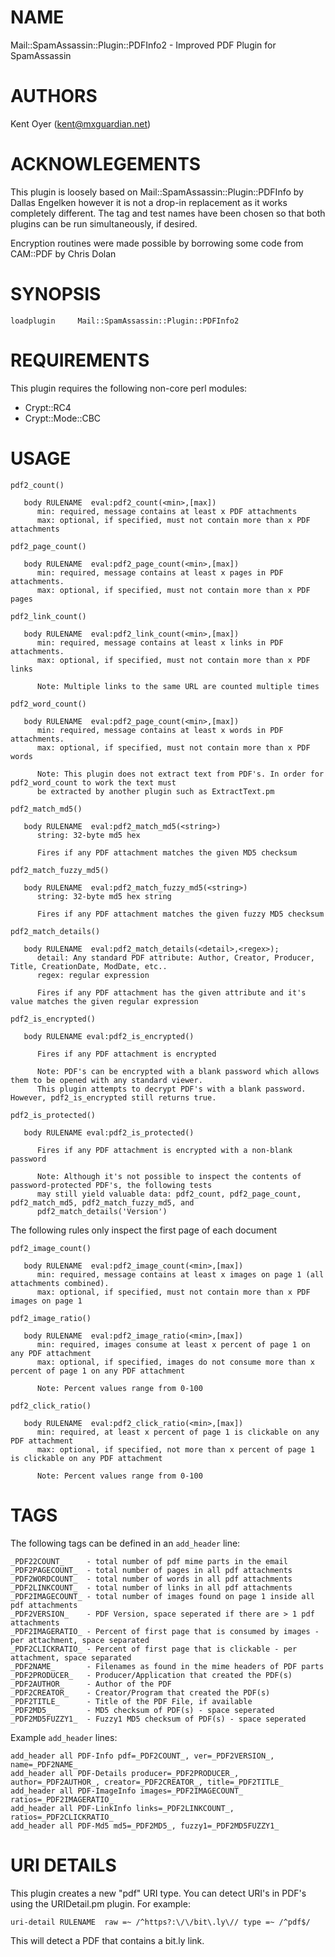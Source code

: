 # NAME

Mail::SpamAssassin::Plugin::PDFInfo2 - Improved PDF Plugin for SpamAssassin

# AUTHORS

Kent Oyer (kent@mxguardian.net)

# ACKNOWLEGEMENTS

This plugin is loosely based on Mail::SpamAssassin::Plugin::PDFInfo by Dallas Engelken however it is not a drop-in
replacement as it works completely different. The tag and test names have been chosen so that both plugins can be run
simultaneously, if desired.

Encryption routines were made possible by borrowing some code from CAM::PDF by Chris Dolan

# SYNOPSIS

    loadplugin     Mail::SpamAssassin::Plugin::PDFInfo2

# REQUIREMENTS

This plugin requires the following non-core perl modules:

- Crypt::RC4
- Crypt::Mode::CBC

# USAGE

    pdf2_count()

       body RULENAME  eval:pdf2_count(<min>,[max])
          min: required, message contains at least x PDF attachments
          max: optional, if specified, must not contain more than x PDF attachments

    pdf2_page_count()

       body RULENAME  eval:pdf2_page_count(<min>,[max])
          min: required, message contains at least x pages in PDF attachments.
          max: optional, if specified, must not contain more than x PDF pages

    pdf2_link_count()

       body RULENAME  eval:pdf2_link_count(<min>,[max])
          min: required, message contains at least x links in PDF attachments.
          max: optional, if specified, must not contain more than x PDF links

          Note: Multiple links to the same URL are counted multiple times

    pdf2_word_count()

       body RULENAME  eval:pdf2_page_count(<min>,[max])
          min: required, message contains at least x words in PDF attachments.
          max: optional, if specified, must not contain more than x PDF words

          Note: This plugin does not extract text from PDF's. In order for pdf2_word_count to work the text must
          be extracted by another plugin such as ExtractText.pm

    pdf2_match_md5()

       body RULENAME  eval:pdf2_match_md5(<string>)
          string: 32-byte md5 hex

          Fires if any PDF attachment matches the given MD5 checksum

    pdf2_match_fuzzy_md5()

       body RULENAME  eval:pdf2_match_fuzzy_md5(<string>)
          string: 32-byte md5 hex string

          Fires if any PDF attachment matches the given fuzzy MD5 checksum

    pdf2_match_details()

       body RULENAME  eval:pdf2_match_details(<detail>,<regex>);
          detail: Any standard PDF attribute: Author, Creator, Producer, Title, CreationDate, ModDate, etc..
          regex: regular expression

          Fires if any PDF attachment has the given attribute and it's value matches the given regular expression

    pdf2_is_encrypted()

       body RULENAME eval:pdf2_is_encrypted()

          Fires if any PDF attachment is encrypted

          Note: PDF's can be encrypted with a blank password which allows them to be opened with any standard viewer.
          This plugin attempts to decrypt PDF's with a blank password. However, pdf2_is_encrypted still returns true.

    pdf2_is_protected()

       body RULENAME eval:pdf2_is_protected()

          Fires if any PDF attachment is encrypted with a non-blank password

          Note: Although it's not possible to inspect the contents of password-protected PDF's, the following tests
          may still yield valuable data: pdf2_count, pdf2_page_count, pdf2_match_md5, pdf2_match_fuzzy_md5, and
          pdf2_match_details('Version')

The following rules only inspect the first page of each document

    pdf2_image_count()

       body RULENAME  eval:pdf2_image_count(<min>,[max])
          min: required, message contains at least x images on page 1 (all attachments combined).
          max: optional, if specified, must not contain more than x PDF images on page 1

    pdf2_image_ratio()

       body RULENAME  eval:pdf2_image_ratio(<min>,[max])
          min: required, images consume at least x percent of page 1 on any PDF attachment
          max: optional, if specified, images do not consume more than x percent of page 1 on any PDF attachment

          Note: Percent values range from 0-100

    pdf2_click_ratio()

       body RULENAME  eval:pdf2_click_ratio(<min>,[max])
          min: required, at least x percent of page 1 is clickable on any PDF attachment
          max: optional, if specified, not more than x percent of page 1 is clickable on any PDF attachment

          Note: Percent values range from 0-100

# TAGS

The following tags can be defined in an `add_header` line:

    _PDF22COUNT_     - total number of pdf mime parts in the email
    _PDF2PAGECOUNT_  - total number of pages in all pdf attachments
    _PDF2WORDCOUNT_  - total number of words in all pdf attachments
    _PDF2LINKCOUNT_  - total number of links in all pdf attachments
    _PDF2IMAGECOUNT_ - total number of images found on page 1 inside all pdf attachments
    _PDF2VERSION_    - PDF Version, space seperated if there are > 1 pdf attachments
    _PDF2IMAGERATIO_ - Percent of first page that is consumed by images - per attachment, space separated
    _PDF2CLICKRATIO_ - Percent of first page that is clickable - per attachment, space separated
    _PDF2NAME_       - Filenames as found in the mime headers of PDF parts
    _PDF2PRODUCER_   - Producer/Application that created the PDF(s)
    _PDF2AUTHOR_     - Author of the PDF
    _PDF2CREATOR_    - Creator/Program that created the PDF(s)
    _PDF2TITLE_      - Title of the PDF File, if available
    _PDF2MD5_        - MD5 checksum of PDF(s) - space seperated
    _PDF2MD5FUZZY1_  - Fuzzy1 MD5 checksum of PDF(s) - space seperated

Example `add_header` lines:

    add_header all PDF-Info pdf=_PDF2COUNT_, ver=_PDF2VERSION_, name=_PDF2NAME_
    add_header all PDF-Details producer=_PDF2PRODUCER_, author=_PDF2AUTHOR_, creator=_PDF2CREATOR_, title=_PDF2TITLE_
    add_header all PDF-ImageInfo images=_PDF2IMAGECOUNT_ ratios=_PDF2IMAGERATIO_
    add_header all PDF-LinkInfo links=_PDF2LINKCOUNT_, ratios=_PDF2CLICKRATIO_
    add_header all PDF-Md5 md5=_PDF2MD5_, fuzzy1=_PDF2MD5FUZZY1_

# URI DETAILS

This plugin creates a new "pdf" URI type. You can detect URI's in PDF's using the URIDetail.pm plugin. For example:

    uri-detail RULENAME  raw =~ /^https?:\/\/bit\.ly\// type =~ /^pdf$/

This will detect a PDF that contains a bit.ly link.
